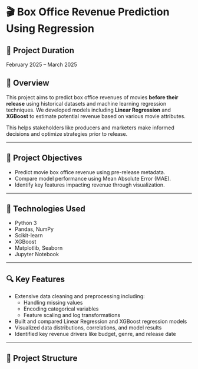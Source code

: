 # 🎬 Box Office Revenue Prediction Using Regression

## 📅 Project Duration
February 2025 – March 2025

## 📌 Overview

This project aims to predict box office revenues of movies **before their release** using historical datasets and machine learning regression techniques. We developed models including **Linear Regression** and **XGBoost** to estimate potential revenue based on various movie attributes.

This helps stakeholders like producers and marketers make informed decisions and optimize strategies prior to release.

---

## 🧠 Project Objectives

- Predict movie box office revenue using pre-release metadata.
- Compare model performance using Mean Absolute Error (MAE).
- Identify key features impacting revenue through visualization.

---

## 🧰 Technologies Used

- Python 3
- Pandas, NumPy
- Scikit-learn
- XGBoost
- Matplotlib, Seaborn
- Jupyter Notebook

---

## 🔍 Key Features

- Extensive data cleaning and preprocessing including:
  - Handling missing values
  - Encoding categorical variables
  - Feature scaling and log transformations
- Built and compared Linear Regression and XGBoost regression models
- Visualized data distributions, correlations, and model results
- Identified key revenue drivers like budget, genre, and release date

---

## 📂 Project Structure

